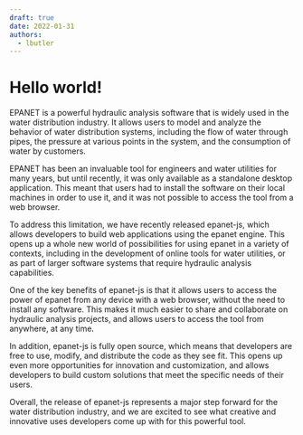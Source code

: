 ```yaml
---
draft: true
date: 2022-01-31
authors:
  - lbutler
---
```


# Hello world!

EPANET is a powerful hydraulic analysis software that is widely used in the water distribution industry. It allows users to model and analyze the behavior of water distribution systems, including the flow of water through pipes, the pressure at various points in the system, and the consumption of water by customers.

EPANET has been an invaluable tool for engineers and water utilities for many years, but until recently, it was only available as a standalone desktop application. This meant that users had to install the software on their local machines in order to use it, and it was not possible to access the tool from a web browser.

<!-- more -->

To address this limitation, we have recently released epanet-js, which allows developers to build web applications using the epanet engine. This opens up a whole new world of possibilities for using epanet in a variety of contexts, including in the development of online tools for water utilities, or as part of larger software systems that require hydraulic analysis capabilities.

One of the key benefits of epanet-js is that it allows users to access the power of epanet from any device with a web browser, without the need to install any software. This makes it much easier to share and collaborate on hydraulic analysis projects, and allows users to access the tool from anywhere, at any time.

In addition, epanet-js is fully open source, which means that developers are free to use, modify, and distribute the code as they see fit. This opens up even more opportunities for innovation and customization, and allows developers to build custom solutions that meet the specific needs of their users.

Overall, the release of epanet-js represents a major step forward for the water distribution industry, and we are excited to see what creative and innovative uses developers come up with for this powerful tool.
